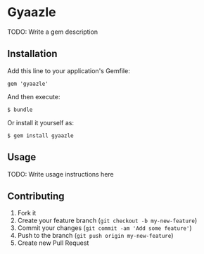 # Gyaazle

TODO: Write a gem description

## Installation

Add this line to your application's Gemfile:

    gem 'gyaazle'

And then execute:

    $ bundle

Or install it yourself as:

    $ gem install gyaazle

## Usage

TODO: Write usage instructions here

## Contributing

1. Fork it
2. Create your feature branch (`git checkout -b my-new-feature`)
3. Commit your changes (`git commit -am 'Add some feature'`)
4. Push to the branch (`git push origin my-new-feature`)
5. Create new Pull Request
